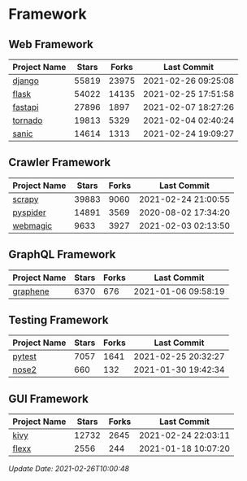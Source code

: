 # Framework

## Web Framework
| Project Name | Stars | Forks | Last Commit |
| ------------ | ----- | ----- | ----------- |
| [django](https://github.com/django/django) | 55819 | 23975 | 2021-02-26 09:25:08 |
| [flask](https://github.com/pallets/flask) | 54022 | 14135 | 2021-02-25 17:51:58 |
| [fastapi](https://github.com/tiangolo/fastapi) | 27896 | 1897 | 2021-02-07 18:27:26 |
| [tornado](https://github.com/tornadoweb/tornado) | 19813 | 5329 | 2021-02-04 02:40:24 |
| [sanic](https://github.com/sanic-org/sanic) | 14614 | 1313 | 2021-02-24 19:09:27 |

## Crawler Framework
| Project Name | Stars | Forks | Last Commit |
| ------------ | ----- | ----- | ----------- |
| [scrapy](https://github.com/scrapy/scrapy) | 39883 | 9060 | 2021-02-24 21:00:55 |
| [pyspider](https://github.com/binux/pyspider) | 14891 | 3569 | 2020-08-02 17:34:20 |
| [webmagic](https://github.com/code4craft/webmagic) | 9633 | 3927 | 2021-02-03 02:13:50 |

## GraphQL Framework
| Project Name | Stars | Forks | Last Commit |
| ------------ | ----- | ----- | ----------- |
| [graphene](https://github.com/graphql-python/graphene) | 6370 | 676 | 2021-01-06 09:58:19 |

## Testing Framework
| Project Name | Stars | Forks | Last Commit |
| ------------ | ----- | ----- | ----------- |
| [pytest](https://github.com/pytest-dev/pytest) | 7057 | 1641 | 2021-02-25 20:32:27 |
| [nose2](https://github.com/nose-devs/nose2) | 660 | 132 | 2021-01-30 19:42:34 |

## GUI Framework
| Project Name | Stars | Forks | Last Commit |
| ------------ | ----- | ----- | ----------- |
| [kivy](https://github.com/kivy/kivy) | 12732 | 2645 | 2021-02-24 22:03:11 |
| [flexx](https://github.com/flexxui/flexx) | 2556 | 244 | 2021-01-18 10:07:20 |

*Update Date: 2021-02-26T10:00:48*